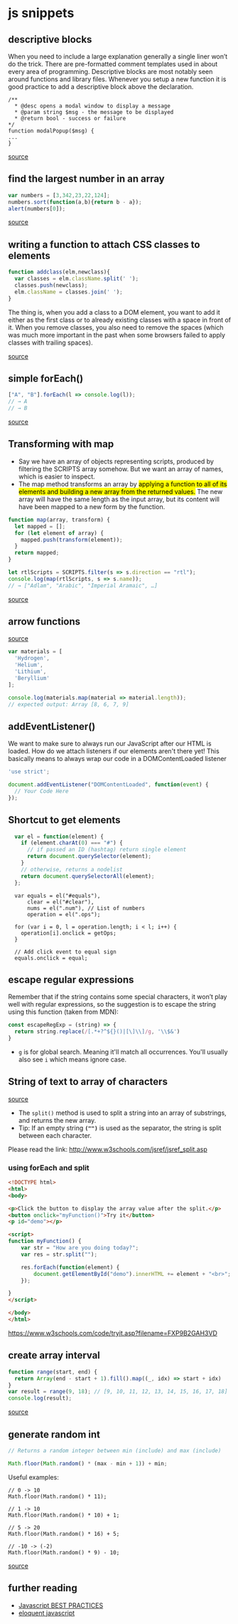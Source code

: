 # js snippets

## descriptive blocks
When you need to include a large explanation generally a single liner won’t do the trick. There are pre-formatted comment templates used in about every area of programming. Descriptive blocks are most notably seen around functions and library files. Whenever you setup a new function it is good practice to add a descriptive block above the declaration.

```
/**
  * @desc opens a modal window to display a message
  * @param string $msg - the message to be displayed
  * @return bool - success or failure
*/
function modalPopup($msg) {
...
}
```
[source](https://www.hongkiat.com/blog/source-code-comment-styling-tips/)

## find the largest number in an array

```js
var numbers = [3,342,23,22,124];
numbers.sort(function(a,b){return b - a});
alert(numbers[0]);
```
[source](https://www.smashingmagazine.com/2010/04/seven-javascript-things-i-wish-i-knew-much-earlier-in-my-career/)

## writing a function to attach CSS classes to elements

```js
function addclass(elm,newclass){
  var classes = elm.className.split(' ');
  classes.push(newclass);
  elm.className = classes.join(' ');
}
```

The thing is, when you add a class to a DOM element, you want to add it either as the first class or to already existing classes with a space in front of it. When you remove classes, you also need to remove the spaces (which was much more important in the past when some browsers failed to apply classes with trailing spaces).

[source](https://www.smashingmagazine.com/2010/04/seven-javascript-things-i-wish-i-knew-much-earlier-in-my-career/)

## simple forEach()

```js
["A", "B"].forEach(l => console.log(l));
// → A
// → B
```

[source](https://eloquentjavascript.net/05_higher_order.html)

## Transforming with map

* Say we have an array of objects representing scripts, produced by filtering the SCRIPTS array somehow. But we want an array of names, which is easier to inspect.
* The map method transforms an array by <mark>applying a function to all of its elements and building a new array from the returned values.</mark> The new array will have the same length as the input array, but its content will have been mapped to a new form by the function.

```js
function map(array, transform) {
  let mapped = [];
  for (let element of array) {
    mapped.push(transform(element));
  }
  return mapped;
}

let rtlScripts = SCRIPTS.filter(s => s.direction == "rtl");
console.log(map(rtlScripts, s => s.name));
// → ["Adlam", "Arabic", "Imperial Aramaic", …]
```

[source](https://eloquentjavascript.net/05_higher_order.html)


## arrow functions
[source](https://developer.mozilla.org/en-US/docs/Web/JavaScript/Reference/Functions/Arrow_functions)

```js
var materials = [
  'Hydrogen',
  'Helium',
  'Lithium',
  'Beryllium'
];

console.log(materials.map(material => material.length));
// expected output: Array [8, 6, 7, 9]
```


## addEventListener()

We want to make sure to always run our JavaScript after our HTML is loaded. How do we attach listeners if our elements aren't there yet! This basically means to always wrap our code in a DOMContentLoaded listener

```js
'use strict';

document.addEventListener("DOMContentLoaded", function(event) {
  // Your Code Here
});
```

## Shortcut to get elements

```js
  var el = function(element) {
    if (element.charAt(0) === "#") {
      // if passed an ID (hashtag) return single element
      return document.querySelector(element); 
    }
    // otherwise, returns a nodelist
    return document.querySelectorAll(element); 
  };
```
```
  var equals = el("#equals"), 
      clear = el("#clear"), 
      nums = el(".num"), // List of numbers
      operation = el(".ops");

  for (var i = 0, l = operation.length; i < l; i++) {
    operation[i].onclick = getOps;
  }

  // Add click event to equal sign
  equals.onclick = equal;

```

## escape regular expressions
Remember that if the string contains some special characters, it won’t play well with regular expressions, so the suggestion is to escape the string using this function (taken from MDN):

```js
const escapeRegExp = (string) => {
  return string.replace(/[.*+?^${}()|[\]\\]/g, '\\$&')
}
```

* `g` is for global search. Meaning it'll match all occurrences. You'll usually also see `i` which means ignore case.


## String of text to array of characters

[source](https://stackoverflow.com/a/35909587)


* The `split()` method is used to split a string into an array of substrings, and returns the new array.
* Tip: If an empty string **`("")`** is used as the separator, the string is split between each character.

Please read the link: http://www.w3schools.com/jsref/jsref_split.asp

### using forEach and split

```html
<!DOCTYPE html>
<html>
<body>

<p>Click the button to display the array value after the split.</p>
<button onclick="myFunction()">Try it</button>
<p id="demo"></p>

<script>
function myFunction() {
    var str = "How are you doing today?";
    var res = str.split("");

    res.forEach(function(element) {
        document.getElementById("demo").innerHTML += element + "<br>";
    });

}
</script>

</body>
</html>
```
https://www.w3schools.com/code/tryit.asp?filename=FXP9B2GAH3VD

## create array interval

```js
function range(start, end) {
  return Array(end - start + 1).fill().map((_, idx) => start + idx)
}
var result = range(9, 18); // [9, 10, 11, 12, 13, 14, 15, 16, 17, 18]
console.log(result);
```
[source](https://stackoverflow.com/a/33457557)

## generate random int

```js
// Returns a random integer between min (include) and max (include)

Math.floor(Math.random() * (max - min + 1)) + min;
```

Useful examples:

```
// 0 -> 10
Math.floor(Math.random() * 11);

// 1 -> 10
Math.floor(Math.random() * 10) + 1;

// 5 -> 20
Math.floor(Math.random() * 16) + 5;

// -10 -> (-2)
Math.floor(Math.random() * 9) - 10;
```

[source](https://stackoverflow.com/questions/4959975/generate-random-number-between-two-numbers-in-javascript)


## further reading

* [Javascript BEST PRACTICES](https://www.thinkful.com/learn/javascript-best-practices-1/#Allow-for-Configuration-and-Translation)
* [eloquent javascript](https://eloquentjavascript.net/)